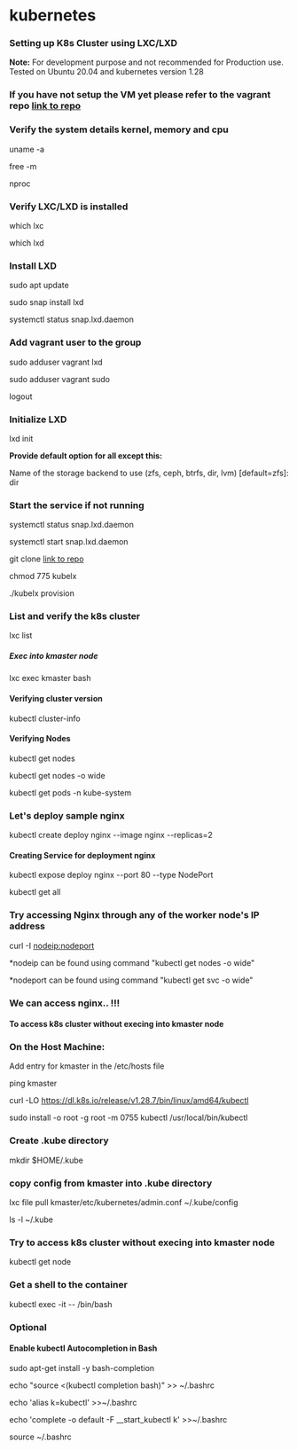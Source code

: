 # kubernetes

### Setting up K8s Cluster using LXC/LXD 
**Note:** For development purpose and not recommended for Production use. Tested on Ubuntu 20.04 and kubernetes version 1.28

### If you have not setup the VM yet please refer to the vagrant repo [link to repo](https://github.com/Anoopdharan1/vagrant)

### Verify the system details kernel, memory and cpu 
uname -a

free -m

nproc

### Verify LXC/LXD is installed
which lxc

which lxd

### Install LXD
sudo apt update

sudo snap install lxd

systemctl status snap.lxd.daemon

### Add vagrant user to the group
sudo adduser vagrant lxd

sudo adduser vagrant sudo

logout

### Initialize LXD
lxd init

**Provide default option for all except this:**

Name of the storage backend to use (zfs, ceph, btrfs, dir, lvm) [default=zfs]: dir

### Start the service if not running
systemctl status snap.lxd.daemon

systemctl start snap.lxd.daemon

git clone [link to repo](https://github.com/Anoopdharan1/kubernetes)

chmod 775 kubelx

./kubelx provision

### List and verify the k8s cluster
lxc list

##### Exec into kmaster node

lxc exec kmaster bash

#### Verifying cluster version
kubectl cluster-info

#### Verifying Nodes
kubectl get nodes

kubectl get nodes -o wide

kubectl get pods -n kube-system

### Let's deploy sample nginx 
kubectl create deploy nginx --image nginx --replicas=2

#### Creating Service for deployment nginx
kubectl expose deploy nginx --port 80 --type NodePort

kubectl get all

### Try accessing Nginx through any of the worker node's IP address

curl -I <nodeip:nodeport>

*nodeip can be found using command "kubectl get nodes -o wide"

*nodeport can be found using command "kubectl get svc -o wide"

### We can access nginx.. !!!

#### To access k8s cluster without execing into kmaster node
### On the Host Machine:
Add entry for kmaster in the /etc/hosts file

ping kmaster

curl -LO https://dl.k8s.io/release/v1.28.7/bin/linux/amd64/kubectl

sudo install -o root -g root -m 0755 kubectl /usr/local/bin/kubectl

### Create .kube directory
mkdir $HOME/.kube

### copy config from kmaster into .kube directory
lxc file pull kmaster/etc/kubernetes/admin.conf  ~/.kube/config

ls -l ~/.kube

### Try to access k8s cluster without execing into kmaster node
kubectl get node

### Get a shell to the container
kubectl exec -it <podname> -- /bin/bash

### Optional
#### Enable kubectl Autocompletion in Bash

sudo apt-get install -y bash-completion

echo "source <(kubectl completion bash)" >> ~/.bashrc

echo 'alias k=kubectl' >>~/.bashrc

echo 'complete -o default -F __start_kubectl k' >>~/.bashrc

source ~/.bashrc
